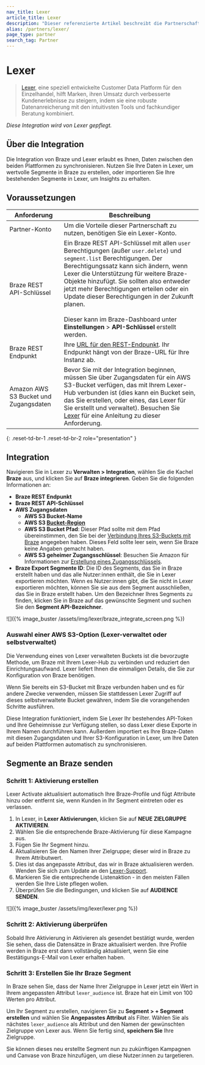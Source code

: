 ```yaml
---
nav_title: Lexer
article_title: Lexer
description: "Dieser referenzierte Artikel beschreibt die Partnerschaft zwischen Braze und Lexer, einer Customer Data Platform, die Marketern Kundendaten an die Hand gibt, um verkaufsfördernde Erlebnisse zu schaffen."
alias: /partners/lexer/
page_type: partner
search_tag: Partner
---
```


# Lexer

> [Lexer](https://lexer.io/), eine speziell entwickelte Customer Data Platform für den Einzelhandel, hilft Marken, ihren Umsatz durch verbesserte Kundenerlebnisse zu steigern, indem sie eine robuste Datenanreicherung mit den intuitivsten Tools und fachkundiger Beratung kombiniert.

_Diese Integration wird von Lexer gepflegt._

## Über die Integration

Die Integration von Braze und Lexer erlaubt es Ihnen, Daten zwischen den beiden Plattformen zu synchronisieren. Nutzen Sie Ihre Daten in Lexer, um wertvolle Segmente in Braze zu erstellen, oder importieren Sie Ihre bestehenden Segmente in Lexer, um Insights zu erhalten. 

## Voraussetzungen

| Anforderung | Beschreibung |
| ----------- | ----------- |
| Partner-Konto | Um die Vorteile dieser Partnerschaft zu nutzen, benötigen Sie ein Lexer-Konto. |
| Braze REST API-Schlüssel | Ein Braze REST API-Schlüssel mit allen `user` Berechtigungen (außer `user.delete`) und `segment.list` Berechtigungen. Der Berechtigungssatz kann sich ändern, wenn Lexer die Unterstützung für weitere Braze-Objekte hinzufügt. Sie sollten also entweder jetzt mehr Berechtigungen erteilen oder ein Update dieser Berechtigungen in der Zukunft planen.<br><br> Dieser kann im Braze-Dashboard unter **Einstellungen** > **API-Schlüssel** erstellt werden. |
| Braze REST Endpunkt | Ihre [URL für den REST-Endpunkt]({{site.baseurl}}/api/basics/#endpoints). Ihr Endpunkt hängt von der Braze-URL für Ihre Instanz ab. |
| Amazon AWS S3 Bucket und Zugangsdaten | Bevor Sie mit der Integration beginnen, müssen Sie über Zugangsdaten für ein AWS S3-Bucket verfügen, das mit Ihrem Lexer-Hub verbunden ist (dies kann ein Bucket sein, das Sie erstellen, oder eines, das Lexer für Sie erstellt und verwaltet). Besuchen Sie [Lexer](https://learn.lexer.io/docs/amazon-s3) für eine Anleitung zu dieser Anforderung. |
{: .reset-td-br-1 .reset-td-br-2 role="presentation" }

## Integration

Navigieren Sie in Lexer zu **Verwalten > Integration**, wählen Sie die Kachel **Braze** aus, und klicken Sie auf **Braze integrieren**. Geben Sie die folgenden Informationen an:
- **Braze REST Endpunkt**
- **Braze REST API-Schlüssel**
- **AWS Zugangsdaten**
  - **AWS S3 Bucket-Name**
  - **AWS S3 [Bucket-Region](https://docs.aws.amazon.com/AmazonS3/latest/userguide/UsingBucket.html)**
  - **AWS S3 Bucket Pfad**: Dieser Pfad sollte mit dem Pfad übereinstimmen, den Sie bei der [Verbindung Ihres S3-Buckets mit Braze]({{site.baseurl}}/partners/data_and_infrastructure_agility/cloud_storage/amazon_s3/) angegeben haben. Dieses Feld sollte leer sein, wenn Sie Braze keine Angaben gemacht haben.
  - **AWS S3 geheimer Zugangsschlüssel**: Besuchen Sie Amazon für Informationen zur [Erstellung eines Zugangsschlüssels](https://aws.amazon.com/premiumsupport/knowledge-center/create-access-key/).
- **Braze Export Segmente ID**: Die ID des Segments, das Sie in Braze erstellt haben und das alle Nutzer:innen enthält, die Sie in Lexer exportieren möchten. Wenn es Nutzer:innen gibt, die Sie nicht in Lexer exportieren möchten, können Sie sie aus dem Segment ausschließen, das Sie in Braze erstellt haben. Um den Bezeichner Ihres Segments zu finden, klicken Sie in Braze auf das gewünschte Segment und suchen Sie den **Segment API-Bezeichner**.

![]({% image_buster /assets/img/lexer/braze_integrate_screen.png %})

### Auswahl einer AWS S3-Option (Lexer-verwaltet oder selbstverwaltet)
Die Verwendung eines von Lexer verwalteten Buckets ist die bevorzugte Methode, um Braze mit Ihrem Lexer-Hub zu verbinden und reduziert den Einrichtungsaufwand. Lexer liefert Ihnen die einmaligen Details, die Sie zur Konfiguration von Braze benötigen.

Wenn Sie bereits ein S3-Bucket mit Braze verbunden haben und es für andere Zwecke verwenden, müssen Sie stattdessen Lexer Zugriff auf dieses selbstverwaltete Bucket gewähren, indem Sie die vorangehenden Schritte ausführen.

Diese Integration funktioniert, indem Sie Lexer Ihr bestehendes API-Token und Ihre Geheimnisse zur Verfügung stellen, so dass Lexer diese Exporte in Ihrem Namen durchführen kann. Außerdem importiert es Ihre Braze-Daten mit diesen Zugangsdaten und Ihrer S3-Konfiguration in Lexer, um Ihre Daten auf beiden Plattformen automatisch zu synchronisieren.

## Segmente an Braze senden

### Schritt 1: Aktivierung erstellen

Lexer Activate aktualisiert automatisch Ihre Braze-Profile und fügt Attribute hinzu oder entfernt sie, wenn Kunden in Ihr Segment eintreten oder es verlassen.

1. In Lexer, in **Lexer Aktivierungen**, klicken Sie auf **NEUE ZIELGRUPPE AKTIVIEREN**.
2. Wählen Sie die entsprechende Braze-Aktivierung für diese Kampagne aus.
3. Fügen Sie Ihr Segment hinzu.
4. Aktualisieren Sie den Namen Ihrer Zielgruppe; dieser wird in Braze zu Ihrem Attributwert.
5. Dies ist das angepasste Attribut, das wir in Braze aktualisieren werden. Wenden Sie sich zum Update an den [Lexer-Support](support@lexer.io).
6. Markieren Sie die entsprechende Listenaktion - in den meisten Fällen werden Sie Ihre Liste pflegen wollen.
7. Überprüfen Sie die Bedingungen, und klicken Sie auf **AUDIENCE SENDEN**.

![]({% image_buster /assets/img/lexer/lexer.png %})

### Schritt 2: Aktivierung überprüfen

Sobald Ihre Aktivierung in Aktivieren als gesendet bestätigt wurde, werden Sie sehen, dass die Datensätze in Braze aktualisiert werden. Ihre Profile werden in Braze erst dann vollständig aktualisiert, wenn Sie eine Bestätigungs-E-Mail von Lexer erhalten haben.

### Schritt 3: Erstellen Sie Ihr Braze Segment

In Braze sehen Sie, dass der Name Ihrer Zielgruppe in Lexer jetzt ein Wert in Ihrem angepassten Attribut `lexer_audience` ist. Braze hat ein Limit von 100 Werten pro Attribut.

Um Ihr Segment zu erstellen, navigieren Sie zu **Segment > + Segment erstellen** und wählen Sie **Angepasstes Attribut** als Filter. Wählen Sie als nächstes `lexer_audience` als Attribut und den Namen der gewünschten Zielgruppe von Lexer aus. Wenn Sie fertig sind, **speichern Sie** Ihre Zielgruppe.

Sie können dieses neu erstellte Segment nun zu zukünftigen Kampagnen und Canvase von Braze hinzufügen, um diese Nutzer:innen zu targetieren.


